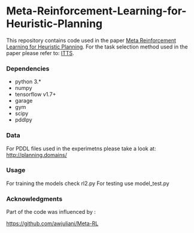 # Meta-Reinforcement-Learning-for-Heuristic-Planning
This repository contains code used in the paper [Meta Reinforcement Learning for Heuristic Planning](https://arxiv.org/abs/2107.02603). For the task selection method used in the paper please refer to: [ITTS](https://github.com/RicardoLunaG/ITTS).

### Dependencies
* python 3.*
* numpy
* tensorflow v1.7+
* garage
* gym
* scipy
* pddlpy

### Data
For PDDL files used in the experimetns please take a look at: http://planning.domains/

### Usage

For training the models check rl2.py
For testing use model_test.py

### Acknowledgments
Part of the code was influenced by :

https://github.com/awjuliani/Meta-RL
